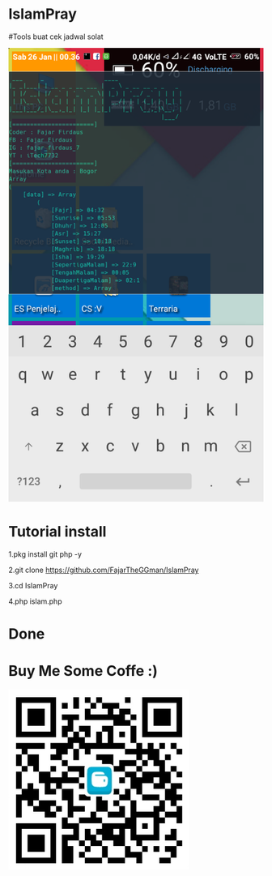 # IslamPray
#Tools buat cek jadwal solat

![alt text](https://github.com/FajarTheGGman/IslamPray/blob/master/.image/Screenshot_2019-01-26-00-36-21-603_com.real.launcher.wp.ten.png)

# Tutorial install

1.pkg install git php -y

2.git clone https://github.com/FajarTheGGman/IslamPray

3.cd IslamPray

4.php islam.php

# Done


# Buy Me Some Coffe :)
![donate](https://raw.githubusercontent.com/FajarTheGGman/F-Tools/master/.images/donate.jpeg)
